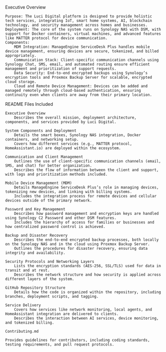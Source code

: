 Executive Overview

    Purpose: The Luci Digital platform is designed to provide holistic tech services, integrating IoT, smart home systems, AI, blockchain technology, and security management across homes and businesses.
    Deployment: The core of the system runs on Synology NAS with DSM, with support for Docker containers, virtual machines, and advanced features like MATTER protocol for device communication.
    Components:
        MDM Integration: ManageEngine ServiceDesk Plus handles mobile device management, ensuring devices are secure, tokenized, and billed appropriately.
        Communication Stack: Client-specific communication channels using Synology Chat, SMS, email, and automated routing ensure efficient management and prioritization of support requests.
        Data Security: End-to-end encrypted backups using Synology’s encryption tools and Proxmox Backup Server for scalable, encrypted cloud storage.
        Cloud and Remote Device Management: Devices can be added and managed remotely through cloud-based authentication, ensuring continuity even when clients are away from their primary location.

README Files Included

    Executive Overview
        Describes the overall mission, deployment architecture, components, and services provided by Luci Digital.

    System Components and Deployment
        Details the smart boxes, Synology NAS integration, Docker containers, and networking setup.
        Covers how different services (e.g., MATTER protocol, HomeAssistant.io) are deployed within the ecosystem.

    Communication and Client Management
        Outlines the use of client-specific communication channels (email, SMS, and chat) for better organization.
        Describes the flow of information between the client and support, with logs and prioritization methods included.

    Mobile Device Management (MDM)
        Details ManageEngine ServiceDesk Plus’s role in managing devices, tokenizing new devices, and linking with billing systems.
        Includes the integration process for remote devices and cellular devices outside of the primary network.

    Password and Key Management
        Describes how password management and encryption keys are handled using Synology C2 Password and other DSM features.
        Includes the hierarchy of access for families or businesses and how centralized password control is achieved.

    Backup and Disaster Recovery
        Describes the end-to-end encrypted backup processes, both locally on the Synology NAS and in the cloud using Proxmox Backup Server.
        Outlines the procedures for disaster recovery, ensuring data integrity and availability.

    Security Protocols and Networking Layers
        Lists the encryption standards (AES-256, SSL/TLS) used for data in transit and at rest.
        Describes the network structure and how security is applied across different layers of the system.

    GitHub Repository Structure
        Details how the code is organized within the repository, including branches, deployment scripts, and tagging.

    Service Delivery
        Covers how services like network monitoring, local agents, and HomeAssistant integration are delivered to clients.
        Describes the interaction between AI services, device monitoring, and tokenized billing.

    Contributing.md

    Provides guidelines for contributors, including coding standards, testing requirements, and pull request protocols.

